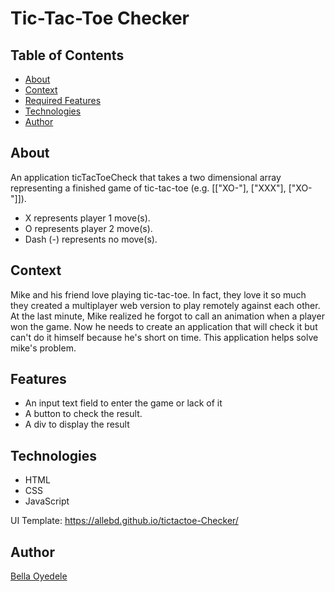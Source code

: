 # Tic-Tac-Toe Checker

## Table of Contents

* [About](#about)
* [Context](#context)
* [Required Features](#required)
* [Technologies](#technologies)
* [Author](#author)

## About

An application ticTacToeCheck that takes a two dimensional array representing a
finished game of tic-tac-toe (e.g. [["XO-"], ["XXX"], ["XO-"]]).
* X represents player 1 move(s).
* O represents player 2 move(s).
* Dash (-) represents no move(s).

## Context

Mike and his friend love playing tic-tac-toe. In fact, they love it so much they created a
multiplayer web version to play remotely against each other. At the last minute, Mike
realized he forgot to call an animation when a player won the game. Now he needs to
create an application that will check it but can't do it himself because he's short on time.
This application helps solve mike's problem.

## Features

* An input text field to enter the game or lack of it
* A button to check the result.
* A div to display the result

## Technologies

* HTML
* CSS
* JavaScript

UI Template: <https://allebd.github.io/tictactoe-Checker/>

## Author

[Bella Oyedele](https://github.com/allebd)
